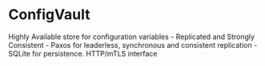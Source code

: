 # ConfigVault
Highly Available store for configuration variables
    - Replicated and Strongly Consistent
    - Paxos for leaderless, synchronous and consistent replication
    - SQLite for persistence. HTTP/mTLS interface
